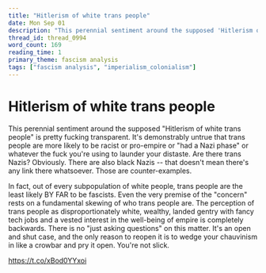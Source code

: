 ```yaml
---
title: "Hitlerism of white trans people"
date: Mon Sep 01
description: "This perennial sentiment around the supposed 'Hitlerism of white trans people' is pretty fucking transparent."
thread_id: thread_0994
word_count: 169
reading_time: 1
primary_theme: fascism analysis
tags: ["fascism analysis", "imperialism_colonialism"]
---
```


# Hitlerism of white trans people

This perennial sentiment around the supposed "Hitlerism of white trans people" is pretty fucking transparent. It's demonstrably untrue that trans people are more likely to be racist or pro-empire or "had a Nazi phase" or whatever the fuck you're using to launder your distaste. Are there trans Nazis? Obviously. There are also black Nazis -- that doesn't mean there's any link there whatsoever. Those are counter-examples.

In fact, out of every subpopulation of white people, trans people are the least likely BY FAR to be fascists. Even the very premise of the "concern" rests on a fundamental skewing of who trans people are. The perception of trans people as disproportionately white, wealthy, landed gentry with fancy tech jobs and a vested interest in the well-being of empire is completely backwards. There is no "just asking questions" on this matter. It's an open and shut case, and the only reason to reopen it is to wedge your chauvinism in like a crowbar and pry it open. You're not slick.

https://t.co/xBod0YYxoi